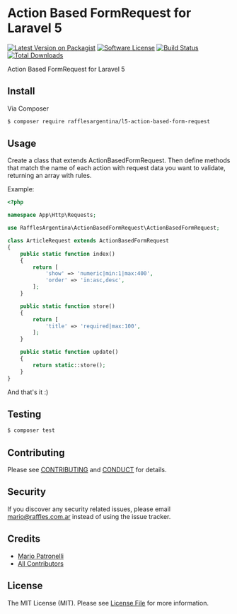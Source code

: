 # Action Based FormRequest for Laravel 5

[![Latest Version on Packagist][ico-version]][link-packagist]
[![Software License][ico-license]](LICENSE.md)
[![Build Status][ico-travis]][link-travis]
[![Total Downloads][ico-downloads]][link-downloads]

Action Based FormRequest for Laravel 5

## Install

Via Composer

``` bash
$ composer require rafflesargentina/l5-action-based-form-request
```

## Usage

Create a class that extends ActionBasedFormRequest. Then define methods that match the name of each action with request data you want to validate, returning an array with rules.

Example:

``` php
<?php

namespace App\Http\Requests;

use RafflesArgentina\ActionBasedFormRequest\ActionBasedFormRequest;

class ArticleRequest extends ActionBasedFormRequest
{
    public static function index()
    {
        return [
            'show' => 'numeric|min:1|max:400',
            'order' => 'in:asc,desc',
        ];
    }

    public static function store()
    {
        return [
            'title' => 'required|max:100',
        ];
    }

    public static function update()
    {
        return static::store();
    } 
}
```

And that's it :)

## Testing

``` bash
$ composer test
```

## Contributing

Please see [CONTRIBUTING](CONTRIBUTING.md) and [CONDUCT](CONDUCT.md) for details.

## Security

If you discover any security related issues, please email mario@raffles.com.ar instead of using the issue tracker.

## Credits

- [Mario Patronelli][link-author]
- [All Contributors][link-contributors]

## License

The MIT License (MIT). Please see [License File](LICENSE.md) for more information.

[ico-version]: https://img.shields.io/packagist/v/rafflesargentina/l5-action-based-form-request.svg?style=flat-square
[ico-license]: https://img.shields.io/badge/license-MIT-brightgreen.svg?style=flat-square
[ico-travis]: https://img.shields.io/travis/rafflesargentina/l5-action-based-form-request/master.svg?style=flat-square
[ico-downloads]: https://img.shields.io/packagist/dt/rafflesargentina/l5-action-based-form-request.svg?style=flat-square

[link-packagist]: https://packagist.org/packages/rafflesargentina/l5-action-based-form-request
[link-travis]: https://travis-ci.org/rafflesargentina/l5-action-based-form-request
[link-downloads]: https://packagist.org/packages/rafflesargentina/l5-action-based-form-request
[link-author]: https://github.com/patronelli87
[link-contributors]: ../../contributors
